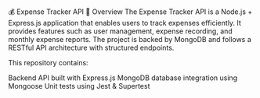 💰 Expense Tracker API
  📌 Overview
The Expense Tracker API is a Node.js + Express.js application that enables users to track expenses efficiently.
It provides features such as user management, expense recording, and monthly expense reports.
The project is backed by MongoDB and follows a RESTful API architecture with structured endpoints.

This repository contains:

Backend API built with Express.js
MongoDB database integration using Mongoose
Unit tests using Jest & Supertest

